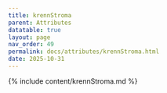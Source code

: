 ```yaml
---
title: krennStroma
parent: Attributes
datatable: true
layout: page
nav_order: 49
permalink: docs/attributes/krennStroma.html
date: 2025-10-31
---
```

{% include content/krennStroma.md %}
